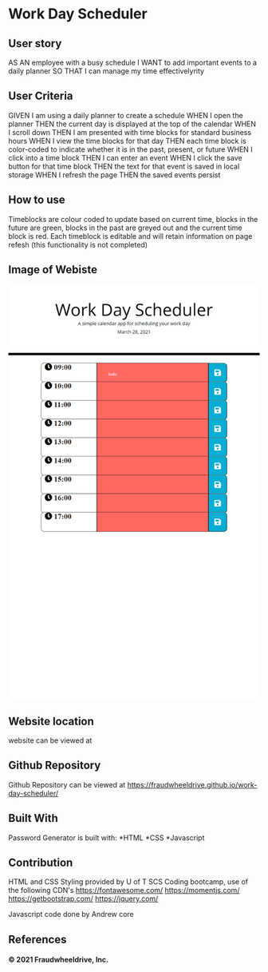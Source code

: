 # Work Day Scheduler 
## User story 
AS AN employee with a busy schedule
I WANT to add important events to a daily planner
SO THAT I can manage my time effectivelyrity

## User Criteria 
GIVEN I am using a daily planner to create a schedule
WHEN I open the planner
THEN the current day is displayed at the top of the calendar
WHEN I scroll down
THEN I am presented with time blocks for standard business hours
WHEN I view the time blocks for that day
THEN each time block is color-coded to indicate whether it is in the past, present, or future
WHEN I click into a time block
THEN I can enter an event
WHEN I click the save button for that time block
THEN the text for that event is saved in local storage
WHEN I refresh the page
THEN the saved events persist

## How to use 
Timeblocks are colour coded to update based on current time, blocks in the future are green, blocks in the past are greyed out and the current time block is red. 
Each timeblock is editable and will retain information on page refesh (this functionality is not completed) 

## Image of Webiste 
![webiste image](assets/images/screencapture-file-C-Users-adcor-OneDrive-Documents-work-day-scheduler-work-day-scheduler-index-html-2021-03-28-18_53_59.png)

## Website location 
website can be viewed at 

## Github Repository 
Github Repository can be viewed at 
https://fraudwheeldrive.github.io/work-day-scheduler/

##  Built With 
Password Generator is built with:
*HTML
*CSS
*Javascript
## Contribution 
HTML and CSS Styling provided by U of T SCS Coding bootcamp, 
use of the following CDN's
https://fontawesome.com/
https://momentjs.com/
https://getbootstrap.com/
https://jquery.com/

Javascript code done by Andrew core 

## References 




#### © 2021 Fraudwheeldrive, Inc.
